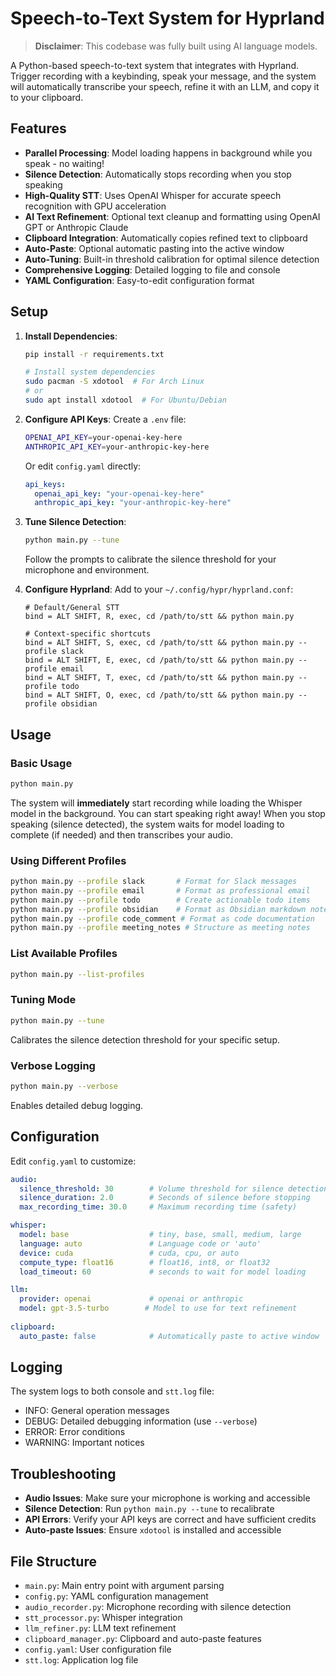 # Speech-to-Text System for Hyprland

> **Disclaimer**: This codebase was fully built using AI language models.

A Python-based speech-to-text system that integrates with Hyprland. Trigger recording with a keybinding, speak your message, and the system will automatically transcribe your speech, refine it with an LLM, and copy it to your clipboard.

## Features

- **Parallel Processing**: Model loading happens in background while you speak - no waiting!
- **Silence Detection**: Automatically stops recording when you stop speaking
- **High-Quality STT**: Uses OpenAI Whisper for accurate speech recognition with GPU acceleration
- **AI Text Refinement**: Optional text cleanup and formatting using OpenAI GPT or Anthropic Claude
- **Clipboard Integration**: Automatically copies refined text to clipboard
- **Auto-Paste**: Optional automatic pasting into the active window
- **Auto-Tuning**: Built-in threshold calibration for optimal silence detection
- **Comprehensive Logging**: Detailed logging to file and console
- **YAML Configuration**: Easy-to-edit configuration format

## Setup

1. **Install Dependencies**:
   ```bash
   pip install -r requirements.txt
   
   # Install system dependencies
   sudo pacman -S xdotool  # For Arch Linux
   # or
   sudo apt install xdotool  # For Ubuntu/Debian
   ```

2. **Configure API Keys**:
   Create a `.env` file:
   ```bash
   OPENAI_API_KEY=your-openai-key-here
   ANTHROPIC_API_KEY=your-anthropic-key-here
   ```
   
   Or edit `config.yaml` directly:
   ```yaml
   api_keys:
     openai_api_key: "your-openai-key-here"
     anthropic_api_key: "your-anthropic-key-here"
   ```

3. **Tune Silence Detection**:
   ```bash
   python main.py --tune
   ```
   Follow the prompts to calibrate the silence threshold for your microphone and environment.

4. **Configure Hyprland**:
   Add to your `~/.config/hypr/hyprland.conf`:
   ```
   # Default/General STT
   bind = ALT SHIFT, R, exec, cd /path/to/stt && python main.py
   
   # Context-specific shortcuts
   bind = ALT SHIFT, S, exec, cd /path/to/stt && python main.py --profile slack
   bind = ALT SHIFT, E, exec, cd /path/to/stt && python main.py --profile email
   bind = ALT SHIFT, T, exec, cd /path/to/stt && python main.py --profile todo
   bind = ALT SHIFT, O, exec, cd /path/to/stt && python main.py --profile obsidian
   ```

## Usage

### Basic Usage
```bash
python main.py
```
The system will **immediately** start recording while loading the Whisper model in the background. You can start speaking right away! When you stop speaking (silence detected), the system waits for model loading to complete (if needed) and then transcribes your audio.

### Using Different Profiles
```bash
python main.py --profile slack       # Format for Slack messages
python main.py --profile email       # Format as professional email
python main.py --profile todo        # Create actionable todo items
python main.py --profile obsidian    # Format as Obsidian markdown note
python main.py --profile code_comment # Format as code documentation
python main.py --profile meeting_notes # Structure as meeting notes
```

### List Available Profiles
```bash
python main.py --list-profiles
```

### Tuning Mode
```bash
python main.py --tune
```
Calibrates the silence detection threshold for your specific setup.

### Verbose Logging
```bash
python main.py --verbose
```
Enables detailed debug logging.

## Configuration

Edit `config.yaml` to customize:

```yaml
audio:
  silence_threshold: 30        # Volume threshold for silence detection
  silence_duration: 2.0        # Seconds of silence before stopping
  max_recording_time: 30.0     # Maximum recording time (safety)

whisper:
  model: base                  # tiny, base, small, medium, large
  language: auto               # Language code or 'auto'
  device: cuda                 # cuda, cpu, or auto
  compute_type: float16        # float16, int8, or float32
  load_timeout: 60             # seconds to wait for model loading

llm:
  provider: openai             # openai or anthropic
  model: gpt-3.5-turbo        # Model to use for text refinement
  
clipboard:
  auto_paste: false            # Automatically paste to active window
```

## Logging

The system logs to both console and `stt.log` file:
- INFO: General operation messages
- DEBUG: Detailed debugging information (use `--verbose`)
- ERROR: Error conditions
- WARNING: Important notices

## Troubleshooting

- **Audio Issues**: Make sure your microphone is working and accessible
- **Silence Detection**: Run `python main.py --tune` to recalibrate
- **API Errors**: Verify your API keys are correct and have sufficient credits
- **Auto-paste Issues**: Ensure `xdotool` is installed and accessible

## File Structure

- `main.py`: Main entry point with argument parsing
- `config.py`: YAML configuration management
- `audio_recorder.py`: Microphone recording with silence detection
- `stt_processor.py`: Whisper integration
- `llm_refiner.py`: LLM text refinement
- `clipboard_manager.py`: Clipboard and auto-paste features
- `config.yaml`: User configuration file
- `stt.log`: Application log file